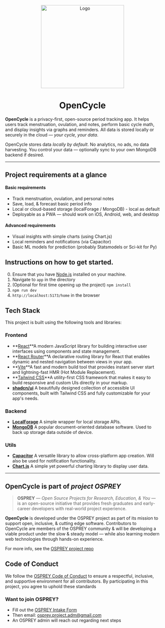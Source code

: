 <div align="center">

<a href="https://github.com/almsam/Open-Cycle">
  <img src="logo/logo.png" alt="Logo" width="270" height="270">
</a>

<h1 align="center">OpenCycle</h1>

</div>

**OpenCycle** is a privacy-first, open-source period tracking app. It helps users track menstruation, ovulation, and notes, perform basic cycle math, and display insights via graphs and reminders. All data is stored locally or securely in the cloud — *your cycle, your data*.

OpenCycle stores data *locally by default*. No analytics, no ads, no data harvesting. You control your data — optionally sync to your own MongoDB backend if desired.

---

## Project requirements at a glance

#### Basic requirements

- Track menstruation, ovulation, and personal notes
- Save, load, & forecast basic period info
- Local or cloud-based storage (localForage / MongoDB) - local as default
- Deployable as a PWA — should work on iOS, Android, web, and desktop

#### Advanced requirements

- Visual insights with simple charts (using Chart.js)
- Local reminders and notifications (via Capacitor)
- Basic ML models for prediction (probably Statsmodels or Sci-kit for Py)

## Instructions on how to get started.

0. Ensure that you have [Node.js](https://nodejs.org/en/download/current) installed on your machine.
1. Navigate to ``app`` in the directory
2. (Optional for first time opening up the project) ``npm install``
3. ``npm run dev``
4. ``http://localhost:5173/home`` in the browser

## Tech Stack

This project is built using the following tools and libraries:

### Frontend

- **[React](https://react.dev/)**A modern JavaScript library for building interactive user interfaces using components and state management.
- **[React Router](https://reactrouter.com/)**A declarative routing library for React that enables dynamic and nested navigation between views in your app.
- **[Vite](https://vite.dev/)**A fast and modern build tool that provides instant server start and lightning-fast HMR (Hot Module Replacement).
- **[Tailwind CSS](https://tailwindcss.com/)**A utility-first CSS framework that makes it easy to build responsive and custom UIs directly in your markup.
- **[shadcn/ui](https://ui.shadcn.com/)**
  A beautifully designed collection of accessible UI components, built with Tailwind CSS and fully customizable for your app's needs.

### Backend

- **[LocalForage](https://github.com/localForage/localForage)**
  A simple wrapper for local storage APIs.
- **[MongoDB](https://www.mongodb.com/)**
  A popular document-oriented database software. Used to back up storage data outside of device.

### Utils

- **[Capacitor](https://capacitorjs.com/)**
  A versatile library to allow cross-platform app creation. Will also be used for notification functionality.
- **[Chart.js](https://www.chartjs.org/)**
  A simple yet powerful charting library to display user data.

---

## OpenCycle is part of ***project OSPREY***

> **OSPREY** — *Open Source Projects for Research, Education, & You* — is an open-source initiative that provides fresh graduates and early-career developers with real-world project experience.

**OpenCycle** is developed under the OSPREY project as part of its mission to support open, inclusive, & cutting edge software. Contributors to OpenCycle are members of the OSPREY community & will be developing a viable product under the slow & steady model — while also learning modern web technologies through hands-on experience.

For more info, see the [OSPREY project repo](https://github.com/almsam/OSPREY)

## Code of Conduct

We follow the [OSPREY Code of Conduct](https://github.com/almsam/OSPREY/tree/main?tab=coc-ov-file) to ensure a respectful, inclusive, and supportive environment for all contributors. By participating in this project, you agree to uphold these standards

### Want to join OSPREY?

- Fill out the [OSPREY Intake Form](https://forms.gle/7pdDQtkV4XDXB1TE9)
- Then email: [osprey.project.adm@gmail.com](sprey.project.adm@gmail.com)
- An OSPREY admin will reach out regarding next steps
